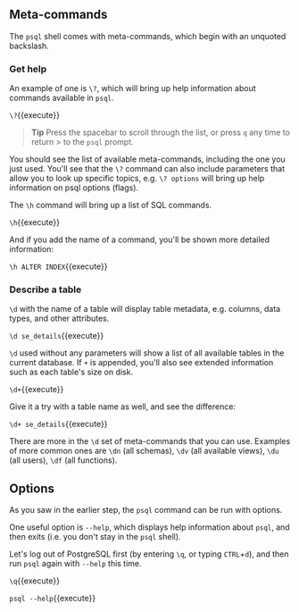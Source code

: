 ## Meta-commands

The `psql` shell comes with meta-commands, which begin with an unquoted backslash.

### Get help

An example of one is `\?`, which will bring up help information about commands available in `psql`.

`\?`{{execute}}

> **Tip**
> Press the spacebar to scroll through the list, or press `q` any time to return  > to the `psql` prompt.

You should see the list of available meta-commands, including the one you just used. You'll see that the `\?` command can also include parameters that allow you to look up specific topics, e.g. `\? options` will bring up help information on psql options (flags).

The `\h` command will bring up a list of SQL commands. 

`\h`{{execute}}

And if you add the name of a command, you'll be shown more detailed information:

`\h ALTER INDEX`{{execute}}

### Describe a table

`\d` with the name of a table will display table metadata, e.g. columns, data types, and other attributes.

`\d se_details`{{execute}}

`\d` used without any parameters will show a list of all available tables in the current database. If `+` is appended, you'll also see extended information such as each table's size on disk.

`\d+`{{execute}}

Give it a try with a table name as well, and see the difference:

`\d+ se_details`{{execute}}

There are more in the `\d` set of meta-commands that you can use. Examples of more common ones are `\dn` (all schemas), `\dv` (all available views), `\du` (all users), `\df` (all functions).

## Options

As you saw in the earlier step, the `psql` command can be run with options.

One useful option is `--help`, which displays help information about `psql`, and then exits (i.e. you don't stay in the `psql` shell).

Let's log out of PostgreSQL first (by entering `\q`, or typing `CTRL`+`d`), and then run `psql` again with `--help` this time.

`\q`{{execute}}

`psql --help`{{execute}}

<!---
psql -l
-->
